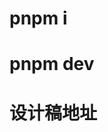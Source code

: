 # pnpm i

# pnpm dev

# 设计稿地址
<!-- https://www.figma.com/file/3R52gwDTYMFwbQ1rzT79B4/%E8%AE%BE%E8%AE%A1%E7%A8%BF?node-id=0%3A1 -->
